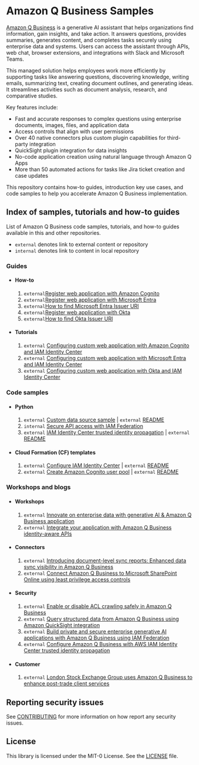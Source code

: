# Amazon Q Business Samples

[Amazon Q Business](https://docs.aws.amazon.com/amazonq/latest/qbusiness-ug/what-is.html)  is a generative AI assistant that helps organizations find information, gain insights, and take action. It answers questions, provides summaries, generates content, and completes tasks securely using enterprise data and systems. Users can access the assistant through APIs, web chat, browser extensions, and integrations with Slack and Microsoft Teams.

This managed solution helps employees work more efficiently by supporting tasks like answering questions, discovering knowledge, writing emails, summarizing text, creating document outlines, and generating ideas. It streamlines activities such as document analysis, research, and comparative studies.

Key features include:
- Fast and accurate responses to complex questions using enterprise documents, images, files, and application data
- Access controls that align with user permissions
- Over 40 native connectors plus custom plugin capabilities for third-party integration
- QuickSight plugin integration for data insights
- No-code application creation using natural language through Amazon Q Apps
- More than 50 automated actions for tasks like Jira ticket creation and case updates

This repository contains how-to guides, introduction key use cases, and code samples to help you accelerate Amazon Q Business implementation.

## Index of samples, tutorials and how-to guides
List of Amazon Q Business code samples, tutorials, and how-to guides available in this and other repositories.

* `external` denotes link to external content or repository
* `internal` denotes link to content in local repository

### Guides

* #### How-to
    1. `external`[Register web application with Amazon Cognito](https://github.com/aws-samples/configuring-qbusiness-with-idc-tti/blob/main/docs/tutorials/cognito/register-webapp-with-cognito.md)
    2. `external`[Register web application with Microsoft Entra](https://github.com/aws-samples/configuring-qbusiness-with-idc-tti/blob/main/docs/tutorials/entra/register-webapp-with-entra.md)
    1. `external`[How to find Microsoft Entra Issuer URI](https://github.com/aws-samples/configuring-qbusiness-with-idc-tti/blob/main/docs/tutorials/entra/find-entra-issuer-url.md)
    1. `external`[Register web application with Okta](https://github.com/aws-samples/configuring-qbusiness-with-idc-tti/blob/main/docs/tutorials/okta/register-webapp-with-okta.md)
    1. `external`[How to find Okta Issuer URI](https://github.com/aws-samples/configuring-qbusiness-with-idc-tti/blob/main/docs/tutorials/okta/find-okta-issuer-url.md)

* #### Tutorials
    1. `external` [Configuring custom web application with Amazon Cognito and IAM Identity Center](https://github.com/aws-samples/configuring-qbusiness-with-idc-tti/blob/main/docs/tutorials/cognito/config-webapp-using-cognito.md)
    2. `external` [Configuring custom web application with Microsoft Entra and IAM Identity Center](https://github.com/aws-samples/configuring-qbusiness-with-idc-tti/blob/main/docs/tutorials/entra/config-webapp-using-entra.md)
    1. `external` [Configuring custom web application with Okta and IAM Identity Center](https://github.com/aws-samples/configuring-qbusiness-with-idc-tti/blob/main/docs/tutorials/okta/config-webapp-using-okta.md)

### Code samples
* #### Python
    1. `external` [Custom data source sample](https://github.com/aws-samples/configuring-qbusiness-with-idc-tti/blob/main/samples/custom_ds.py) | `external` [README](https://github.com/aws-samples/configuring-qbusiness-with-idc-tti/blob/main/samples/README.md)
    2. `internal` [Secure API access with IAM Federation](iam-federation-samples)
    1. `external` [IAM Identity Center trusted identity propagation](https://github.com/aws-samples/configuring-qbusiness-with-idc-tti/tree/main/webapp) | `external` [README](https://github.com/aws-samples/configuring-qbusiness-with-idc-tti/blob/main/webapp/README.md)

* #### Cloud Formation (CF) templates
    1. `external` [Configure IAM Identity Center](https://github.com/aws-samples/configuring-qbusiness-with-idc-tti/blob/main/cf/qb-api-idc-config.yaml) | `external` [README](https://github.com/aws-samples/configuring-qbusiness-with-idc-tti/blob/main/cf/README.md)
    2. `external` [Create Amazon Cognito user pool](https://github.com/aws-samples/configuring-qbusiness-with-idc-tti/blob/main/cf/qb-api-poc-cognito.yaml) | `external` [README](https://github.com/aws-samples/configuring-qbusiness-with-idc-tti/blob/main/cf/README.md)

### Workshops and blogs

* #### Workshops
    1. `external` [Innovate on enterprise data with generative AI & Amazon Q Business application](https://catalog.workshops.aws/amazon-q-business)
    2. `external` [Integrate your application with Amazon Q Business identity-aware APIs](https://catalog.workshops.aws/amazon-q-business-api)

* #### Connectors
    1. `external` [Introducing document-level sync reports: Enhanced data sync visibility in Amazon Q Business](https://aws.amazon.com/blogs/machine-learning/introducing-document-level-sync-reports-enhanced-data-sync-visibility-in-amazon-q-business/)
    1. `external` [Connect Amazon Q Business to Microsoft SharePoint Online using least privilege access controls](https://aws.amazon.com/blogs/machine-learning/connect-amazon-q-business-to-microsoft-sharepoint-online-using-least-privilege-access-controls/)

* #### Security
    1. `external` [Enable or disable ACL crawling safely in Amazon Q Business](https://aws.amazon.com/blogs/machine-learning/enable-or-disable-acl-crawling-safely-in-amazon-q-business/)
    1. `external` [Query structured data from Amazon Q Business using Amazon QuickSight integration](https://aws.amazon.com/blogs/machine-learning/query-structured-data-from-amazon-q-business-using-amazon-quicksight-integration/)
    1. `external` [Build private and secure enterprise generative AI applications with Amazon Q Business using IAM Federation](https://aws.amazon.com/blogs/machine-learning/build-private-and-secure-enterprise-generative-ai-applications-with-amazon-q-business-using-iam-federation/)
    1. `external` [Configure Amazon Q Business with AWS IAM Identity Center trusted identity propagation](https://aws.amazon.com/blogs/machine-learning/configuring-amazon-q-business-with-aws-iam-identity-center-trusted-identity-propagation/)

* #### Customer
    1. `external` [London Stock Exchange Group uses Amazon Q Business to enhance post-trade client services](https://aws.amazon.com/blogs/machine-learning/london-stock-exchange-group-uses-amazon-q-business-to-enhance-post-trade-client-services/)

## Reporting security issues

See [CONTRIBUTING](CONTRIBUTING.md#security-issue-notifications) for more information on how report any security issues.

## License

This library is licensed under the MIT-0 License. See the [LICENSE](./LICENSE) file.
